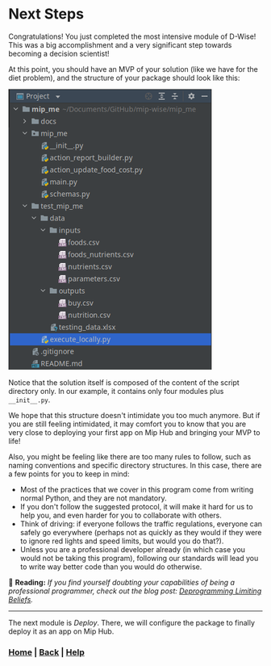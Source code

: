 # Next Steps
Congratulations! You just completed the most intensive module of D-Wise!
This was a big accomplishment and a very significant step towards becoming
a decision scientist!

At this point, you should have an MVP of your solution (like we have for the 
diet problem), and the structure of your package should look like this:

![Package Structure](package_structure.png)

Notice that the solution itself is composed of the content of the script 
directory only. In our example, it contains only four modules plus 
`__init__.py`.

We hope that this structure doesn't intimidate you too much anymore. But if 
you are still feeling intimidated, it may comfort you to know that you are 
very close to deploying your first app on Mip Hub and bringing your MVP to life!

Also, you might be feeling like there are too many rules to follow, such as 
naming conventions and specific directory structures. In this case, there 
are a few points for you to keep in mind:
* Most of the practices that we cover in this program come from 
  writing normal Python, and they are not mandatory. 
* If you don't follow the suggested protocol, it will make it hard for us
  to help you, and even harder for you to collaborate with others. 
* Think of driving: if everyone follows the traffic regulations, everyone 
  can safely go everywhere (perhaps not as quickly as they would if they 
  were to ignore red lights and speed limits, but would you do that?).
* Unless you are a professional developer already (in which case you
  would not be taking this program), following our standards will lead
  you to write way better code than you would do otherwise.

📖 **Reading:**
*If you find yourself doubting your capabilities of being a professional
programmer, check out the blog post:
[Deprogramming Limiting Beliefs][deprogramming_limiting_beliefs].* 

[deprogramming_limiting_beliefs]: https://www.mipwise.com/blogs/deprogramming-limiting-beliefs

------------------------------------------------------------------------------

The next module is *Deploy*. There, we will configure the package to 
finally deploy it as an app on Mip Hub.

### [Home][home] | [Back][back] | [Help][help]

[home]: ../../README.md
[back]: ../12_output_action/README.md
[help]: ../../0_help/README.md